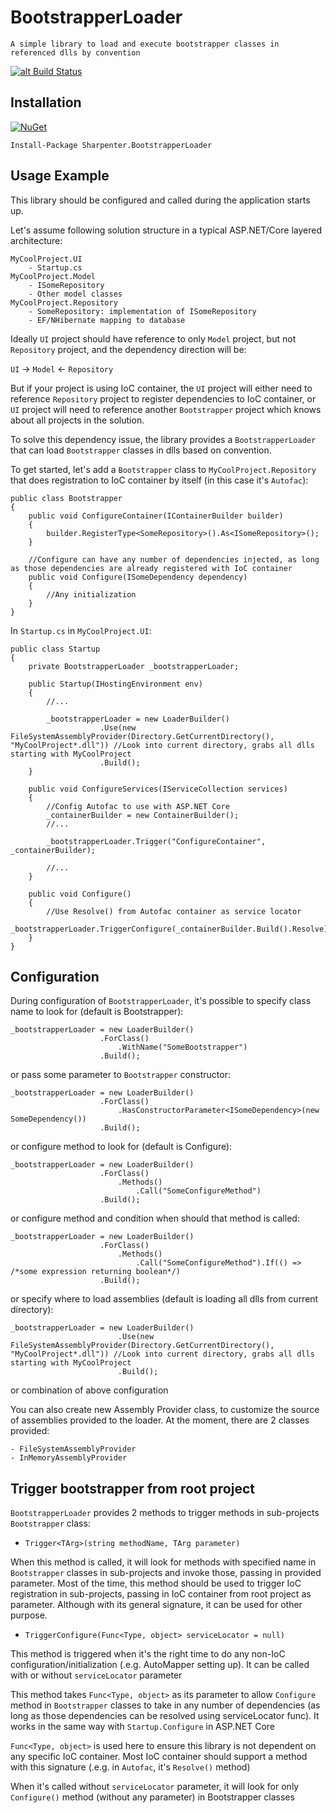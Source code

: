# BootstrapperLoader
```
A simple library to load and execute bootstrapper classes in referenced dlls by convention
```

[![alt Build Status](https://ci.appveyor.com/api/projects/status/github/hpcsc/Sharpenter.BootstrapperLoader?branch=master&retina=true "Build Status")](https://ci.appveyor.com/project/hpcsc87/Sharpenter-BootstrapperLoader)

## Installation

[![NuGet](https://img.shields.io/nuget/v/Sharpenter.BootstrapperLoader.svg?maxAge=2592000?style=flat-square)](https://www.nuget.org/packages/Sharpenter.BootstrapperLoader/)

```
Install-Package Sharpenter.BootstrapperLoader
```

## Usage Example

This library should be configured and called during the application starts up.

Let's assume following solution structure in a typical ASP.NET/Core layered architecture:
```
MyCoolProject.UI
    - Startup.cs
MyCoolProject.Model
    - ISomeRepository
    - Other model classes
MyCoolProject.Repository
    - SomeRepository: implementation of ISomeRepository
    - EF/NHibernate mapping to database
```

Ideally `UI` project should have reference to only `Model` project, but not `Repository` project, and the dependency direction will be: 

`UI` -> `Model` <- `Repository`

But if your project is using IoC container, the `UI` project will either need to reference `Repository` project to register dependencies to IoC container, or `UI` project will need to reference another `Bootstrapper` project which knows about all projects in the solution.

To solve this dependency issue, the library provides a `BootstrapperLoader` that can load `Bootstrapper` classes in dlls based on convention.

To get started, let's add a `Bootstrapper` class to `MyCoolProject.Repository` that does registration to IoC container by itself (in this case it's `Autofac`):

```
public class Bootstrapper
{
    public void ConfigureContainer(IContainerBuilder builder)
    {
        builder.RegisterType<SomeRepository>().As<ISomeRepository>();
    }

    //Configure can have any number of dependencies injected, as long as those dependencies are already registered with IoC container
    public void Configure(ISomeDependency dependency)
    {
        //Any initialization
    }
}
``` 

In `Startup.cs` in `MyCoolProject.UI`:

```
public class Startup
{
    private BootstrapperLoader _bootstrapperLoader;

    public Startup(IHostingEnvironment env)
    {
        //...

        _bootstrapperLoader = new LoaderBuilder()
                    .Use(new FileSystemAssemblyProvider(Directory.GetCurrentDirectory(), "MyCoolProject*.dll")) //Look into current directory, grabs all dlls starting with MyCoolProject
                    .Build();
    }

    public void ConfigureServices(IServiceCollection services)
    {
        //Config Autofac to use with ASP.NET Core
        _containerBuilder = new ContainerBuilder();
        //...

        _bootstrapperLoader.Trigger("ConfigureContainer", _containerBuilder);

        //...
    }
     
    public void Configure()
    {
        //Use Resolve() from Autofac container as service locator
        _bootstrapperLoader.TriggerConfigure(_containerBuilder.Build().Resolve);
    }
}
```

## Configuration

During configuration of `BootstrapperLoader`, it's possible to specify class name to look for (default is Bootstrapper):

```
_bootstrapperLoader = new LoaderBuilder()
                    .ForClass()
                        .WithName("SomeBootstrapper")
                    .Build();
```

or pass some parameter to `Bootstrapper` constructor:

```
_bootstrapperLoader = new LoaderBuilder()
                    .ForClass()
                        .HasConstructorParameter<ISomeDependency>(new SomeDependency())
                    .Build();
```

or configure method to look for (default is Configure):

```
_bootstrapperLoader = new LoaderBuilder()
                    .ForClass()
                        .Methods()
                            .Call("SomeConfigureMethod")
                    .Build();
```

or configure method and condition when should that method is called:

```
_bootstrapperLoader = new LoaderBuilder()
                    .ForClass()
                        .Methods()
                            .Call("SomeConfigureMethod").If(() => /*some expression returning boolean*/)
                    .Build();
```

or specify where to load assemblies (default is loading all dlls from current directory):

```
_bootstrapperLoader = new LoaderBuilder()
                        .Use(new FileSystemAssemblyProvider(Directory.GetCurrentDirectory(), "MyCoolProject*.dll")) //Look into current directory, grabs all dlls starting with MyCoolProject
                        .Build();
```

or combination of above configuration

You can also create new Assembly Provider class, to customize the source of assemblies provided to the loader. At the moment, there are 2 classes provided:
```
- FileSystemAssemblyProvider
- InMemoryAssemblyProvider
```

## Trigger bootstrapper from root project

`BootstrapperLoader` provides 2 methods to trigger methods in sub-projects `Bootstrapper` class:

- `Trigger<TArg>(string methodName, TArg parameter)`

When this method is called, it will look for methods with specified name in `Bootstrapper` classes in sub-projects and invoke those, passing in provided parameter. Most of the time, this method should be used to trigger IoC registration in sub-projects, passing in IoC container from root project as parameter. Although with its general signature, it can be used for other purpose.

- `TriggerConfigure(Func<Type, object> serviceLocator = null)`

This method is triggered when it's the right time to do any non-IoC configuration/initialization (.e.g. AutoMapper setting up). It can be called with or without `serviceLocator` parameter

This method takes `Func<Type, object>` as its parameter to allow `Configure` method in `Bootstrapper` classes to take in any number of dependencies (as long as those dependencies can be resolved using serviceLocator func). It works in the same way with `Startup.Configure` in ASP.NET Core

`Func<Type, object>` is used here to ensure this library is not dependent on any specific IoC container. Most IoC container should support a method with this signature (.e.g. in `Autofac`, it's `Resolve()` method) 

When it's called without `serviceLocator` parameter, it will look for only `Configure()` method (without any parameter) in Bootstrapper classes